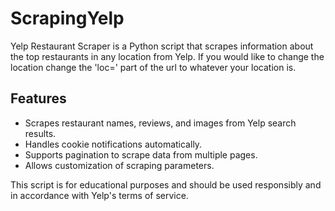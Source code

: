 # ScrapingYelp
Yelp Restaurant Scraper is a Python script that scrapes information about the top restaurants in any location from Yelp.
If you would like to change the location change the 'loc=' part of the url to whatever your location is.

## Features

- Scrapes restaurant names, reviews, and images from Yelp search results.
- Handles cookie notifications automatically.
- Supports pagination to scrape data from multiple pages.
- Allows customization of scraping parameters.

  
This script is for educational purposes and should be used responsibly and in accordance with Yelp's terms of service.

